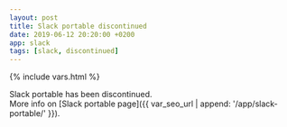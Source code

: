 ```yaml
---
layout: post
title: Slack portable discontinued
date: 2019-06-12 20:20:00 +0200
app: slack
tags: [slack, discontinued]
---
```

{% include vars.html %}

Slack portable has been discontinued.<br />
More info on [Slack portable page]({{ var_seo_url | append: '/app/slack-portable/' }}).